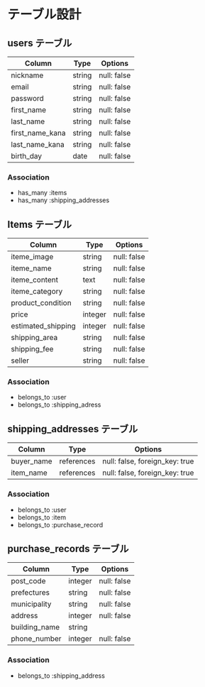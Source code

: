 # テーブル設計

## users テーブル

| Column          | Type   | Options     |
| --------------- | ------ | ----------- |
| nickname        | string | null: false |
| email           | string | null: false |
| password        | string | null: false |
| first_name      | string | null: false |
| last_name       | string | null: false |
| first_name_kana | string | null: false |
| last_name_kana  | string | null: false |
| birth_day       | date   | null: false |

### Association

- has_many :items
- has_many :shipping_addresses

## Items テーブル

| Column             | Type    | Options     |
| ------------------ | ------- | ----------- |
| iteme_image        | string  | null: false |
| iteme_name         | string  | null: false |
| iteme_content      | text    | null: false |
| iteme_category     | string  | null: false |
| product_condition  | string  | null: false |
| price              | integer | null: false |
| estimated_shipping | integer | null: false |
| shipping_area      | string  | null: false |
| shipping_fee       | string  | null: false |
| seller             | string  | null: false |

### Association

- belongs_to :user
- belongs_to :shipping_adress

## shipping_addresses テーブル

| Column     | Type       | Options                        |
| ---------- | ---------- | ------------------------------ |
| buyer_name | references | null: false, foreign_key: true |
| item_name  | references | null: false, foreign_key: true |

### Association
- belongs_to :user
- belongs_to :item
- belongs_to :purchase_record

## purchase_records テーブル

| Column        | Type    | Options     |
| ------------- | ------- | ----------- |
| post_code     | integer | null: false |
| prefectures   | string  | null: false |
| municipality  | string  | null: false |
| address       | integer | null: false |
| building_name | string  |             |
| phone_number  | integer | null: false |

### Association

- belongs_to :shipping_address